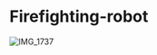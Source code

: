 # Firefighting-robot

![IMG_1737](https://github.com/omartaha77/Firefighting-robot/assets/132166306/7feb587c-595c-4725-aa99-01bac262a60f)





